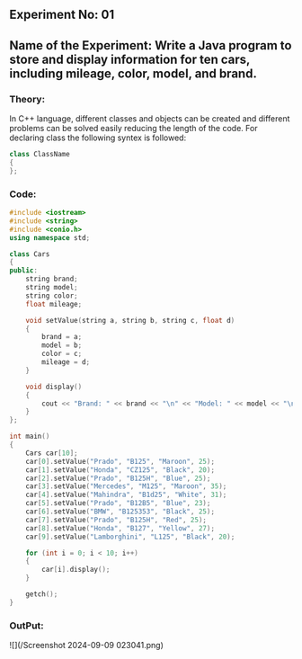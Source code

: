 ## Experiment No: 01
## Name of the Experiment: Write a Java program to store and display information for ten cars, including mileage, color, model, and brand.
### Theory: 
In C++ language, different classes and objects can be created and different problems can be solved easily reducing the length of the code. For declaring class the following syntex is followed:
```cpp
class ClassName
{
};
```
### Code:
```cpp
#include <iostream>
#include <string>
#include <conio.h>
using namespace std;

class Cars
{
public:
    string brand;
    string model;
    string color;
    float mileage;

    void setValue(string a, string b, string c, float d)
    {
        brand = a;
        model = b;
        color = c;
        mileage = d;
    }

    void display()
    {
        cout << "Brand: " << brand << "\n" << "Model: " << model << "\n" << "Color: " << color << "\n" << "Mileage: " << mileage << "\n" << endl;
    }
};

int main()
{
    Cars car[10];
    car[0].setValue("Prado", "B125", "Maroon", 25);
    car[1].setValue("Honda", "CZ125", "Black", 20);
    car[2].setValue("Prado", "B125H", "Blue", 25);
    car[3].setValue("Mercedes", "M125", "Maroon", 35);
    car[4].setValue("Mahindra", "B1d25", "White", 31);
    car[5].setValue("Prado", "B12B5", "Blue", 23);
    car[6].setValue("BMW", "B125353", "Black", 25);
    car[7].setValue("Prado", "B125H", "Red", 25);
    car[8].setValue("Honda", "B127", "Yellow", 27);
    car[9].setValue("Lamborghini", "L125", "Black", 20);

    for (int i = 0; i < 10; i++)
    {
        car[i].display();
    }

    getch();
}
```
### OutPut:
![](/Screenshot 2024-09-09 023041.png)

